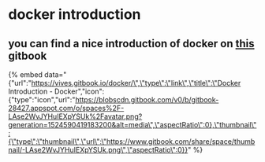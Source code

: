 # docker introduction

## you can find a nice introduction of docker on [this](https://vives.gitbook.io/docker/) gitbook

{% embed data="{\"url\":\"https://vives.gitbook.io/docker/\",\"type\":\"link\",\"title\":\"Docker Introduction - Docker\",\"icon\":{\"type\":\"icon\",\"url\":\"https://blobscdn.gitbook.com/v0/b/gitbook-28427.appspot.com/o/spaces%2F-LAse2WvJYHuIEXpYSUk%2Favatar.png?generation=1524590419183200&alt=media\",\"aspectRatio\":0},\"thumbnail\":{\"type\":\"thumbnail\",\"url\":\"https://www.gitbook.com/share/space/thumbnail/-LAse2WvJYHuIEXpYSUk.png\",\"aspectRatio\":0}}" %}



## 

